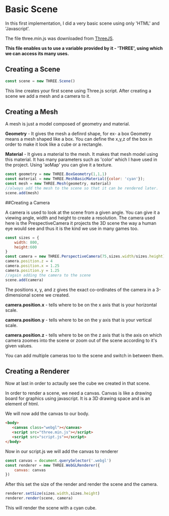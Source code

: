 # Basic Scene

  In this first implementation, I did a very basic scene using only 'HTML' and 'Javascript'.

  The file three.min.js was downloaded from [ThreeJS](https://threejs.org/).

**This file enables us to use a variable provided by it - 'THREE', using which we can access its many uses.**

## Creating a Scene

```javascript
const scene = new THREE.Scene()
```

This line creates your first scene using Three.js script. After creating a scene we add a mesh and a camera to it.

## Creating a Mesh

A mesh is just a model composed of geometry and material.

**Geometry** - It gives the mesh a definrd shape, for ex- a box Geometry means a mesh shaped like a box. You can define the x,y,z of the box in order to make it look like a cube or a rectangle.

**Material** - It gives a material to the mesh. It makes that mesh model using this material. It has many parameters such as 'color' which I have used in the project. Using 'aoMap' you can give it a texture.

```javascript
const geometry = new THREE.BoxGeometry(1,1,1)
const material = new THREE.MeshBasicMaterial({color: 'cyan'});
const mesh = new THREE.Mesh(geometry, material)
//always add the mesh to the scene so that it can be rendered later.
scene.add(mesh)
```

##Creating a Camera

A camera is used to look at the scene from a given angle.
You can give it a viewing angle, width and height to create a resolution.
The camera used here is the PrespectiveCamera it projects the 3D scene the way a human eye would see and thus it is the kind we use in many games too.

```javascript
const sizes = {
    width: 800,
    height:600
}
const camera = new THREE.PerspectiveCamera(75,sizes.width/sizes.height)
camera.position.z = 4
camera.position.x = 1.25
camera.position.y = 1.25
//again adding the camera to the scene
scene.add(camera)
```
The positions x, y, and z gives the exact co-ordinates of the camera in a 3-dimensional scene we created.

**camera.position.x** - tells where to be on the x axis that is your horizontal scale.

**camera.position.y** - tells where to be on the y axis that is your vertical scale.

**camera.position.z** - tells where to be on the z axis that is the axis on which camera zoomes into the scene or zoom out of the scene according to it's given values.      

You can add multiple cameras too to the scene and switch in between them.

## Creating a Renderer

Now at last in order to actaully see the cube we created in that scene.

In order to render a scene, we need a canvas. Canvas is like a drawing board for graphics using javascript. It is a 3D drawing space and is an element of html.                                                      

We will now add the canvas to our body.                                                      

 ```html
 <body>
    <canvas class="webgl"></canvas>
    <script src="three.min.js"></script>
    <script src="script.js"></script>
</body>
```
Now in our script.js we will add the canvas to renderer

```javascript
const canvas = document.querySelector('.webgl')
const renderer = new THREE.WebGLRenderer({
    canvas: canvas
})                                                      
```
After this set the size of the render and render the scene and the camera.

```javascript                                                      
renderer.setSize(sizes.width,sizes.height)
renderer.render(scene, camera)
```                                                      
This will render the scene with a cyan cube.
